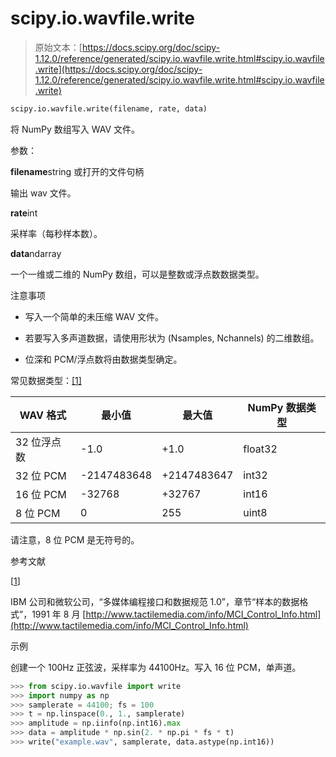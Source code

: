 # scipy.io.wavfile.write

> 原始文本：[https://docs.scipy.org/doc/scipy-1.12.0/reference/generated/scipy.io.wavfile.write.html#scipy.io.wavfile.write](https://docs.scipy.org/doc/scipy-1.12.0/reference/generated/scipy.io.wavfile.write.html#scipy.io.wavfile.write)

```py
scipy.io.wavfile.write(filename, rate, data)
```

将 NumPy 数组写入 WAV 文件。

参数：

**filename**string 或打开的文件句柄

输出 wav 文件。

**rate**int

采样率（每秒样本数）。

**data**ndarray

一个一维或二维的 NumPy 数组，可以是整数或浮点数数据类型。

注意事项

+   写入一个简单的未压缩 WAV 文件。

+   若要写入多声道数据，请使用形状为 (Nsamples, Nchannels) 的二维数组。

+   位深和 PCM/浮点数将由数据类型确定。

常见数据类型：[[1]](#r8b5f41f7cc22-1)

| WAV 格式 | 最小值 | 最大值 | NumPy 数据类型 |
| --- | --- | --- | --- |
| 32 位浮点数 | -1.0 | +1.0 | float32 |
| 32 位 PCM | -2147483648 | +2147483647 | int32 |
| 16 位 PCM | -32768 | +32767 | int16 |
| 8 位 PCM | 0 | 255 | uint8 |

请注意，8 位 PCM 是无符号的。

参考文献

[[1](#id1)]

IBM 公司和微软公司，“多媒体编程接口和数据规范 1.0”，章节“样本的数据格式”，1991 年 8 月 [http://www.tactilemedia.com/info/MCI_Control_Info.html](http://www.tactilemedia.com/info/MCI_Control_Info.html)

示例

创建一个 100Hz 正弦波，采样率为 44100Hz。写入 16 位 PCM，单声道。

```py
>>> from scipy.io.wavfile import write
>>> import numpy as np
>>> samplerate = 44100; fs = 100
>>> t = np.linspace(0., 1., samplerate)
>>> amplitude = np.iinfo(np.int16).max
>>> data = amplitude * np.sin(2. * np.pi * fs * t)
>>> write("example.wav", samplerate, data.astype(np.int16)) 
```
